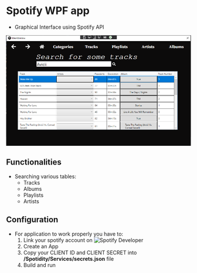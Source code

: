 # Spotify WPF app

* Graphical Interface using Spotify API

![GUI](/Spotidity/Docs/screen1.PNG)

## Functionalities
* Searching various tables:
  - Tracks
  - Albums
  - Playlists
  - Artists

## Configuration
* For application to work properly you have to:
  1. Link your spotify account on ![Spotify Developer](https://developer.spotify.com/) 
  2. Create an App 
  3. Copy your CLIENT ID and CLIENT SECRET into **/Spotidity/Services/secrets.json** file
  4. Build and run

